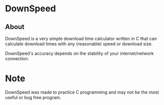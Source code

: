 # DownSpeed

## About
DownSpeed is a very simple download time calculator written in C that can calculate download times with any (reasonable) speed or download size.

DownSpeed's accuracy depends on the stability of your internet/network connection.

# Note
DownSpeed was made to practice C programming and may not be the most useful or bug free program.
